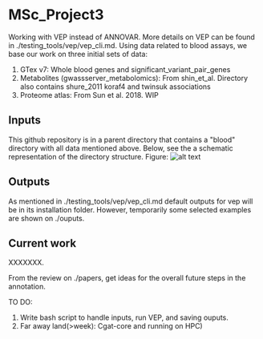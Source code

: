 MSc_Project3
============

Working with VEP instead of ANNOVAR. More details on VEP can be found in ./testing_tools/vep/vep_cli.md.
Using data related to blood assays, we base our work on three initial sets of data:
1. GTex v7: Whole blood genes and significant_variant_pair_genes
2. Metabolites (gwassserver_metabolomics): From shin_et_al. Directory also contains shure_2011 koraf4 and twinsuk associations
3. Proteome atlas: From Sun et al. 2018. WIP

## Inputs


This github repository is in a parent directory that contains a "blood" directory with all data mentioned above.
Below, see the a schematic representation of the directory structure.
Figure:
![alt text][tree]

[tree]: https://github.com/FerranC96/MSc_Project3/blob/master/docs/figs/Tree.png "Tree"

## Outputs

As mentioned in ./testing_tools/vep/vep_cli.md default outputs for vep will be in its installation folder.
However, temporarily some selected examples are shown on ./ouputs.


Current work
------------
XXXXXXX.

From the review on ./papers, get ideas for the overall future steps in the annotation.

TO DO:
1. Write bash script to handle inputs, run VEP, and saving ouputs.
2. Far away land(>week): Cgat-core and running on HPC)

